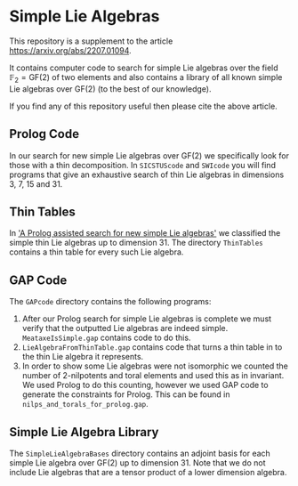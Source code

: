 # Simple Lie Algebras
This repository is a supplement to the article https://arxiv.org/abs/2207.01094.

It contains computer code to search for simple Lie algebras over the field
$\mathbb{F}_2=\mathrm{GF}(2)$ of two elements and also contains a library of
all known simple Lie algebras over $\mathrm{GF}(2)$ (to the best of our
knowledge).

If you find any of this repository useful then please cite the above article.

## Prolog Code
In our search for new simple Lie algebras over $\mathrm{GF}(2)$ we specifically
look for those with a thin decomposition. In `SICSTUScode` and `SWIcode` you
will find programs that give an exhaustive search of thin Lie algebras in
dimensions 3, 7, 15 and 31.

## Thin Tables
In
['A Prolog assisted search for new simple Lie algebras'](https://arxiv.org/abs/2207.01094)
we classified the simple thin Lie algebras up to dimension 31. The directory
`ThinTables` contains a thin table for every such Lie algebra.

## GAP Code
The `GAPcode` directory contains the following programs:
1) After our Prolog search for simple Lie algebras is complete we must verify
   that the outputted Lie algebras are indeed simple. `MeataxeIsSimple.gap`
   contains code to do this.
2) `LieAlgebraFromThinTable.gap` contains code that turns a thin table in to the
   thin Lie algebra it represents.
3) In order to show some Lie algebras were not isomorphic we counted the number
   of 2-nilpotents and toral elements and used this as in invariant. We used
   Prolog to do this counting, however we used GAP code to generate the
   constraints for Prolog. This can be found in
   `nilps_and_torals_for_prolog.gap`.

## Simple Lie Algebra Library
The `SimpleLieAlgebraBases` directory contains an adjoint basis for each simple
Lie algebra over $\mathrm{GF}(2)$ up to dimension 31. Note that we do not
include Lie algebras that are a tensor product of a lower dimension algebra.
